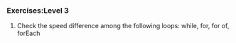 ### Exercises:Level 3

1. Check the speed difference among the following loops: while, for, for of, forEach
